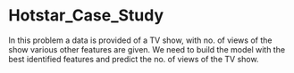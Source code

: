 # Hotstar_Case_Study
In this problem a data is provided of a TV show, with no. of views of the show various other features are given. We need to build the model with the best identified features and predict the no. of views of the TV show.
